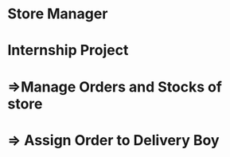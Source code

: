 # Store Manager
# Internship Project 
# =>Manage Orders and Stocks of store
# => Assign Order to Delivery Boy
